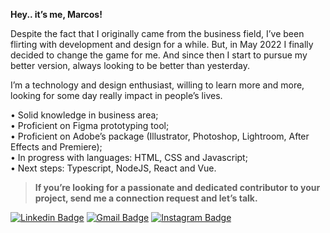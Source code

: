 <strong>Hey.. it’s me, Marcos!</strong>

Despite the fact that I originally came from the business field, I’ve been flirting with development and design for a while. But, in May 2022 I finally decided to change the game for me. And since then I start to pursue my better version, always looking to be better than yesterday.

I’m a technology and design enthusiast, willing to learn more and more, looking for some day really impact in people’s lives.

• Solid knowledge in business area;<br>
• Proficient on Figma prototyping tool;<br>
• Proficient on Adobe’s package (Illustrator, Photoshop, Lightroom, After Effects and Premiere);<br>
• In progress with languages: HTML, CSS and Javascript;<br>
• Next steps: Typescript, NodeJS, React and Vue.<br>

> <strong>If you’re looking for a passionate and dedicated contributor to your project, send me a connection request and let’s talk.</strong><br>



[![Linkedin Badge](https://img.shields.io/badge/-Marcos%20Martins-2F1719?style=flat-square&logo=Linkedin&logoColor=white&link=https://www.linkedin.com/in/smartinsmarcos)](https://www.linkedin.com/in/smartinsmarcos/)
[![Gmail Badge](https://img.shields.io/badge/-marcos.kakto@gmail.com-2F1719?style=flat-square&logo=Gmail&logoColor=white&link=mailto:marcos.kakto@gmail.com)](mailto:marcos.kakto@gmail.com)
[![Instagram Badge](https://img.shields.io/badge/-@marcos.smartins-2F1719?style=flat-square&labelColor=2F1719&logo=instagram&logoColor=white&link=https://www.instagram.com/marcos.smartins)](https://www.instagram.com/marcos.smartins)
